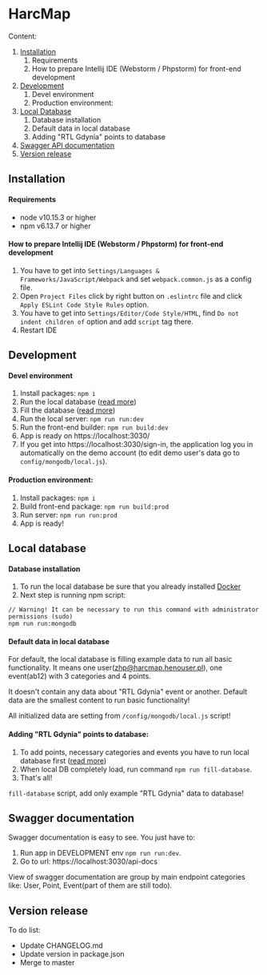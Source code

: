# HarcMap
Content:
1. [Installation](#installation)
    1. Requirements
    2. How to prepare Intellij IDE (Webstorm / Phpstorm) for front-end development
2. [Development](#development)
    1. Devel environment
    2. Production environment:
3. [Local Database](#local-database)
    1. Database installation
    2. Default data in local database
    3. Adding "RTL Gdynia" points to database
4. [Swagger API documentation](#swagger-documentation)
5. [Version release](#version-release)



## Installation

#### Requirements
- node v10.15.3 or higher
- npm v6.13.7 or higher

#### How to prepare Intellij IDE (Webstorm / Phpstorm) for front-end development
1. You have to get into `Settings/Languages & Frameworks/JavaScript/Webpack` and set `webpack.common.js` as a config file.
2. Open `Project Files` click by right button on `.eslintrc` file and click `Apply ESLint Code Style Rules` option.
3. You have to get into `Settings/Editor/Code Style/HTML`, find `Do not indent children of` option and add `script` tag there.
4. Restart IDE



## Development

#### Devel environment
1. Install packages: `npm i`
2. Run the local database ([read more](#local-database))
3. Fill the database ([read more](#adding-rtl-gdynia-points-to-database))
4. Run the local server: `npm run run:dev`
5. Run the front-end builder: `npm run build:dev`
6. App is ready on https://localhost:3030/
7. If you get into https://localhost:3030/sign-in, the application log you in automatically on 
   the demo account (to edit demo user's data go to `config/mongodb/local.js`).

#### Production environment:
1. Install packages: `npm i`
2. Build front-end package: `npm run build:prod`
2. Run server: `npm run run:prod`
3. App is ready!




## Local database

#### Database installation
1. To run the local database be sure that you already installed [Docker](https://www.docker.com/products/docker-desktop)
2. Next step is running npm script: 
```
// Warning! It can be necessary to run this command with administrator permissions (sudo)
npm run run:mongodb
``` 

#### Default data in local database
For default, the local database is filling example data to run all basic functionality.
It means one user(zhp@harcmap.henouser.pl), one event(ab12) with 3 categories and 4 points.


It doesn't contain any data about "RTL Gdynia" event or another. 
Default data are the smallest content to run basic functionality!

All initialized data are setting from `/config/mongodb/local.js` script!

#### Adding "RTL Gdynia" points to database:
1. To add points, necessary categories and events you have to run local database first ([read more](#local-database))
2. When local DB completely load, run command `npm run fill-database`.
3. That's all!

`fill-database` script, add only example "RTL Gdynia" data to database!


## Swagger documentation
Swagger documentation is easy to see. You just have to:
1. Run app in DEVELOPMENT env `npm run run:dev`.
2. Go to url: https://localhost:3030/api-docs

View of swagger documentation are group by main endpoint categories like: User, Point, Event(part of them are still todo).


## Version release
To do list:
- Update CHANGELOG.md
- Update version in package.json
- Merge to master
